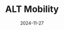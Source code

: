 ---  
layout: startup_page  
title: "ALT Mobility"  
id: "altmobility.com"  
permalink: "/altmobilityaltmobility.com11272024/"  
website: "https://www.alt-mobility.com/"  
funding_round: "Series A"  
funding_amount: "$10M"  
investors: "Eurazeo, Shell Ventures, Twynam Earth Fund, EV2 Ventures"  
about: "ALT Mobility is a full-stack electric fleet leasing platform accelerating EV adoption through asset management. They lease 10,000 vehicles across 20 Indian cities to fleet operators and drivers, offering leasing, servicing, charging, and fleet monitoring for low total cost of ownership."  
markets: "Electric Vehicles, Asset Management, Transportation/Trucking/Railroad, Logistics"  
hq: "New Delhi, Delhi, India"  
founded_year: "2020"  
linkedin: "https://www.linkedin.com/company/altmobility"  
twitter: "https://twitter.com/mobilityalt"  
instagram: ""  
facebook: "https://www.facebook.com/mobilityalt"  
crunchbase: "https://www.crunchbase.com/organization/alt-mobility"  
pitchbook: "https://pitchbook.com/profiles/company/515046-52"  

date_display: "27-Nov-2024"  
date: "2024-11-27"

# SEO Optimization  
meta_title: "ALT Mobility - Series A Funding ($10M)"  
meta_description: "ALT Mobility, ALT Mobility is a full-stack electric fleet leasing platform accelerating EV adoption through asset management. They lease 10,000 vehicles across 20 I..."  
meta_keywords: "ALT Mobility, Electric Vehicles, Asset Management, Transportation/Trucking/Railroad, Logistics, Series A funding"  
canonical_url: "https://startup.projectstartups.com/altmobilityaltmobility.com11272024/"  
---